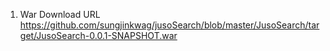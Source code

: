 1. War Download URL
https://github.com/sungjinkwag/jusoSearch/blob/master/JusoSearch/target/JusoSearch-0.0.1-SNAPSHOT.war
